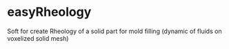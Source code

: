 # easyRheology
Soft for create Rheology of a solid part for mold filling (dynamic of fluids on voxelized solid mesh)
